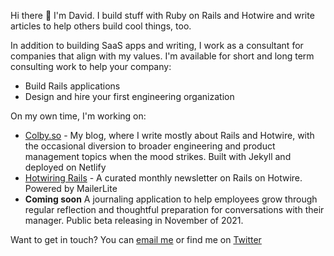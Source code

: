 Hi there 👋 I'm David. I build stuff with Ruby on Rails and Hotwire and write articles to help others build cool things, too. 

In addition to building SaaS apps and writing, I work as a consultant for companies that align with my values. I'm available for short and long term consulting work to help your company:

- Build Rails applications
- Design and hire your first engineering organization

On my own time, I'm working on:

- [Colby.so](https://colby.so/) - My blog, where I write mostly about Rails and Hotwire, with the occasional diversion to broader engineering and product management topics when the mood strikes. Built with Jekyll and deployed on Netlify
- [Hotwiring Rails](https://landing.mailerlite.com/webforms/landing/d7z0n0) - A curated monthly newsletter on Rails on Hotwire. Powered by MailerLite
- **Coming soon** A journaling application to help employees grow through regular reflection and thoughtful preparation for conversations with their manager. Public beta releasing in November of 2021.

Want to get in touch? You can [email me](mailto:david@colby.so) or find me on [Twitter](https://twitter.com/davidcolbyatx)
